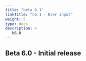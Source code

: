 ```yaml
---
title: "beta 6.1"
linkTitle: "b6.1 - User input"
weight: 5
type: docs
description: >
   b6.0
---
```


## Beta 6.0 - Initial release


